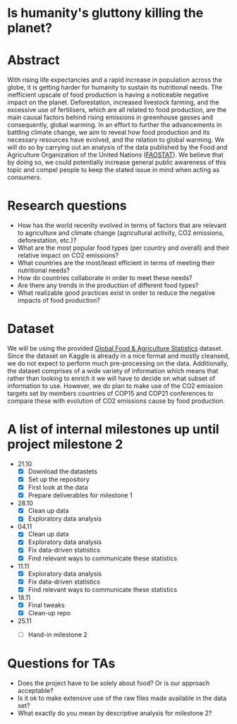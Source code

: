 # Is humanity's gluttony killing the planet?

# Abstract
With rising life expectancies and a rapid increase in population across the globe, it is getting harder for humanity to sustain its nutritional needs. The inefficient upscale of food production is having a noticeable negative impact on the planet. Deforestation, increased livestock farming, and the excessive use of fertilisers, which are all related to food production, are the main causal factors behind rising emissions in greenhouse gasses and consequently, global warming. In an effort to further the advancements in battling climate change, we aim to reveal how food production and its necessary resources have evolved, and the relation to global warming. We will do so by carrying out an analysis of the data published by the Food and Agriculture Organization of the United Nations ([FAOSTAT](http://www.fao.org/faostat/en/#home)). We believe that by doing so, we could potentially increase general public awareness of this topic and compel people to keep the stated issue in mind when acting as consumers.

# Research questions
- How has the world recenlty evolved in terms of factors that are relevant to agriculture and climate change (agricultural activity, CO2 emissions, deforestation, etc.)?
- What are the most popular food types (per country and overall) and their relative impact on CO2 emissions?
- What countries are the most/least efficient in terms of meeting their nutritional needs?
- How do countries collaborate in order to meet these needs?
- Are there any trends in the production of different food types?
- What realizable good practices exist in order to reduce the negative impacts of food production?

# Dataset
We will be using the provided [Global Food & Agriculture Statistics](https://www.kaggle.com/unitednations/global-food-agriculture-statistics) dataset. Since the dataset on Kaggle is already in a nice format and mostly cleansed, we do not expect to perform much pre-processing on the data. Additionally, the dataset comprises of a wide variety of information which means that rather than looking to enrich it we will have to decide on what subset of information to use. However, we do plan to make use of the CO2 emission targets set by members countries of COP15 and COP21 conferences to compare these with evolution of CO2 emissions cause by food production.

# A list of internal milestones up until project milestone 2
* 21.10
    - [x] Download the datastets
    - [x] Set up the repository
    - [x] First look at the data
    - [x] Prepare deliverables for milestone 1
* 28.10
    - [x] Clean up data
    - [x] Exploratory data analysis
* 04.11
    - [x] Clean up data
    - [x] Exploratory data analysis
    - [x] Fix data-driven statistics
    - [x] Find relevant ways to communicate these statistics
* 11.11
    - [x] Exploratory data analysis
    - [x] Fix data-driven statistics
    - [x] Find relevant ways to communicate these statistics
* 18.11
    - [x] Final tweaks
    - [x] Clean-up repo
* 25.11
    - [ ] Hand-in milestone 2
  

# Questions for TAs
- Does the project have to be solely about food? Or is our approach acceptable?
- Is it ok to make extensive use of the raw files made available in the data set?
- What exactly do you mean by descriptive analysis for milestone 2?
